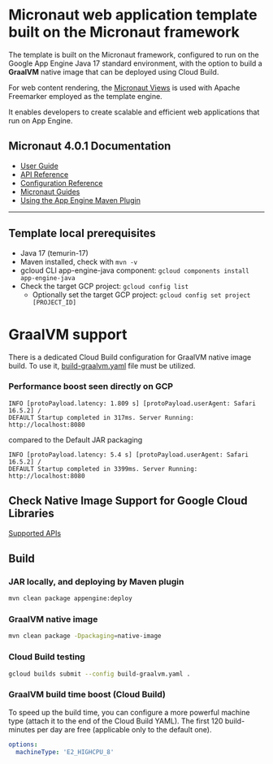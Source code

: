 # Micronaut web application template built on the Micronaut framework

The template is built on the Micronaut framework, configured to run on the Google App Engine Java 17 standard
environment, with the option to build a **GraalVM** native image that can be deployed using Cloud Build.

For web content rendering, the [Micronaut Views](https://micronaut-projects.github.io/micronaut-views/latest/guide/)
is used with Apache Freemarker employed as the template engine.

It enables developers to create scalable and efficient web applications that run on App Engine.

## Micronaut 4.0.1 Documentation

- [User Guide](https://docs.micronaut.io/4.0.1/guide/index.html)
- [API Reference](https://docs.micronaut.io/4.0.1/api/index.html)
- [Configuration Reference](https://docs.micronaut.io/4.0.1/guide/configurationreference.html)
- [Micronaut Guides](https://guides.micronaut.io/latest/index.html)
- [Using the App Engine Maven Plugin](https://cloud.google.com/appengine/docs/standard/java-gen2/using-maven)

---

## Template local prerequisites

* Java 17 (temurin-17)
* Maven installed, check with `mvn -v`
* gcloud CLI app-engine-java component: `gcloud components install app-engine-java`
* Check the target GCP project: `gcloud config list`
    * Optionally set the target GCP project: `gcloud config set project [PROJECT_ID]`

# GraalVM support

There is a dedicated Cloud Build configuration for GraalVM native image build. To use
it, [build-graalvm.yaml](build-graalvm.yaml)
file must be utilized.

### Performance boost seen directly on GCP

```stacktrace
INFO [protoPayload.latency: 1.809 s] [protoPayload.userAgent: Safari 16.5.2] /
DEFAULT Startup completed in 317ms. Server Running: http://localhost:8080
```

compared to the Default JAR packaging

```stacktrace
INFO [protoPayload.latency: 5.4 s] [protoPayload.userAgent: Safari 16.5.2] /
DEFAULT Startup completed in 3399ms. Server Running: http://localhost:8080
```

## Check Native Image Support for Google Cloud Libraries

[Supported APIs](https://github.com/googleapis/google-cloud-java#supported-apis)

## Build

### JAR locally, and deploying by Maven plugin

```bash
mvn clean package appengine:deploy
```

### GraalVM native image

```bash
mvn clean package -Dpackaging=native-image
```

### Cloud Build testing

```bash
gcloud builds submit --config build-graalvm.yaml .
```

### GraalVM build time boost (Cloud Build)

To speed up the build time, you can configure a more powerful machine type (attach it to the end of the Cloud Build
YAML).
The first 120 build-minutes per day are free (applicable only to the default one).

```yaml
options:
  machineType: 'E2_HIGHCPU_8'
```
